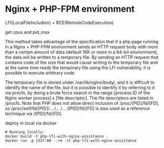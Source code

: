 # Nginx + PHP-FPM environment

LFI(LocalFileIncludion) + RCE(RemoteCodeExecution)

get cpus and pid_max

This method takes advantage of the specification that if a php page running in a Nginx + PHP-FPM environment 
sends an HTTP request body with more than a certain amount of data (default 16K or more in a 64-bit environment), 
the data will be written to a temporary file.
By sending an HTTP request that contains code of the size that would cause writing to the temporary file and 
at the same time reads the temporary file using the LFI vulnerability, it is possible to execute arbitrary code.

The temporary file is stored under /var/lib/nginx/body/, 
and it is difficult to identify the name of the file, but it is possible to identify it by referring to it via procfs, 
by doing a brute force search in the range [process ID of the Nginx worker process] x [file descriptor]. 
The file descriptors are listed in /procfs. 
Note that PHP does not allow direct inclusion of /proc/[PID]/fd/[FD], 
so /proc/self/fd/[PID]/... /... /... /[PID]/fd/[FD] is also used as a reference technique via /[PID]/fd/[FD].

deploy in local via docker

```
# Running locally:
docker build -t php-lfi-with-nginx-assistance .
docker run -p 1337:80 --rm -it php-lfi-with-nginx-assistance
```
